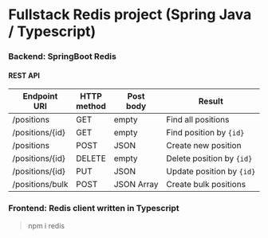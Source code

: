 # Fullstack Redis project (Spring Java / Typescript)
### Backend: SpringBoot Redis 
#### REST API

| Endpoint<br/>URI | HTTP <br/>method | Post <br/>body | Result                               |
|------------------|------------------|----------------|--------------------------------------|
| /positions       | GET              | empty          | Find all positions                   |
| /positions/{id}  | GET              | empty          | Find position by <code>{id}</code>   |
| /positions       | POST             | JSON           | Create new position                  |
| /positions/{id}  | DELETE           | empty          | Delete position by <code>{id}</code> |
| /positions/{id}  | PUT              | JSON           | Update position by <code>{id}</code> |
| /positions/bulk  | POST             | JSON Array     | Create bulk positions                |

### Frontend: Redis client written in Typescript
> npm i redis